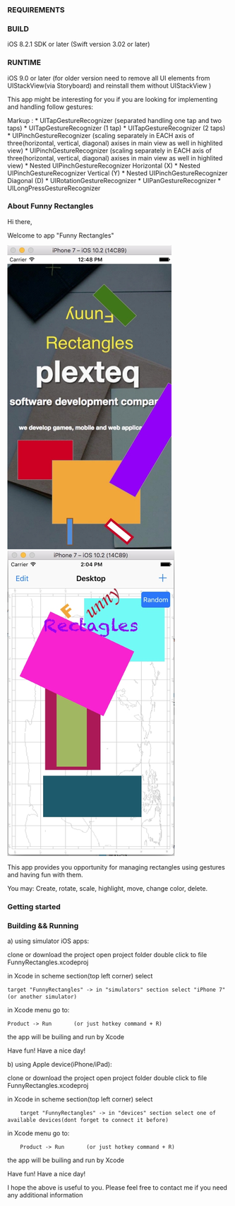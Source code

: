 

### REQUIREMENTS ###


### BUILD ###
iOS 8.2.1 SDK or later
(Swift version 3.02 or later)

### RUNTIME ###
iOS 9.0 or later 
(for older version need to remove all UI elements from UIStackView(via Storyboard) and reinstall them without UIStackView )

This app might be interesting for you if you are looking for implementing and handling follow gestures:

Markup : * UITapGestureRecognizer   (separated handling one tap and two taps)
            * UITapGestureRecognizer (1 tap)
            * UITapGestureRecognizer (2 taps)
         * UIPinchGestureRecognizer (scaling separately in EACH axis of three(horizontal, vertical, diagonal) axises in main view as well in highlited view)
         * UIPinchGestureRecognizer (scaling separately in EACH axis of three(horizontal, vertical, diagonal) axises in main view as well in highlited view)
         * Nested UIPinchGestureRecognizer Horizontal (X)
         * Nested UIPinchGestureRecognizer Vertical   (Y)
         * Nested UIPinchGestureRecognizer Diagonal   (D)
         * UIRotationGestureRecognizer
         * UIPanGestureRecognizer
         * UILongPressGestureRecognizer


### About Funny Rectangles ###

Hi there,

Welcome to app "Funny Rectangles"

![screenshot](https://github.com/PROudoxa/git-first/blob/master/screenshotLogo.jpg)
![screenshot](https://github.com/PROudoxa/git-first/blob/master/screenshot.jpg)

This app provides you opportunity for managing rectangles using gestures and having fun with them.

You may:
Create, rotate, scale, highlight, move, change color, delete.


### Getting started ###

### Building && Running ###

a) using simulator iOS apps:

clone or download the project
open project folder
double click to file FunnyRectangles.xcodeproj

in Xcode in scheme section(top left corner) select

    target "FunnyRectangles" -> in "simulators" section select "iPhone 7"(or another simulator)

in Xcode menu go to:

    Product -> Run       (or just hotkey command + R)

the app will be builing and run by Xcode

Have fun!
Have a nice day!


b) using Apple device(iPhone/iPad):

clone or download the project
open project folder
double click to file FunnyRectangles.xcodeproj

in Xcode in scheme section(top left corner) select

        target "FunnyRectangles" -> in "devices" section select one of available devices(dont forget to connect it before)

in Xcode menu go to:

        Product -> Run       (or just hotkey command + R)

the app will be builing and run by Xcode

Have fun!
Have a nice day!


I hope the above is useful to you.
Please feel free to contact me if you need any additional information
